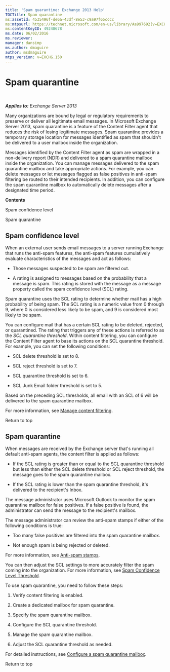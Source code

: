 ```yaml
---
title: 'Spam quarantine: Exchange 2013 Help'
TOCTitle: Spam quarantine
ms:assetid: 4535496f-de6a-43df-8e53-c9a97f65cccc
ms:mtpsurl: https://technet.microsoft.com/en-us/library/Aa997692(v=EXCHG.150)
ms:contentKeyID: 49248678
ms.date: 06/02/2016
ms.reviewer: 
manager: dansimp
ms.author: dmaguire
author: msdmaguire
mtps_version: v=EXCHG.150
---
```


# Spam quarantine

 

_**Applies to:** Exchange Server 2013_


Many organizations are bound by legal or regulatory requirements to preserve or deliver all legitimate email messages. In Microsoft Exchange Server 2013, spam quarantine is a feature of the Content Filter agent that reduces the risk of losing legitimate messages. Spam quarantine provides a temporary storage location for messages identified as spam that shouldn't be delivered to a user mailbox inside the organization.

Messages identified by the Content Filter agent as spam are wrapped in a non-delivery report (NDR) and delivered to a spam quarantine mailbox inside the organization. You can manage messages delivered to the spam quarantine mailbox and take appropriate actions. For example, you can delete messages or let messages flagged as false positives in anti-spam filtering be routed to their intended recipients. In addition, you can configure the spam quarantine mailbox to automatically delete messages after a designated time period.

**Contents**

Spam confidence level

Spam quarantine

## Spam confidence level

When an external user sends email messages to a server running Exchange that runs the anti-spam features, the anti-spam features cumulatively evaluate characteristics of the messages and act as follows:

  - Those messages suspected to be spam are filtered out.

  - A rating is assigned to messages based on the probability that a message is spam. This rating is stored with the message as a message property called the spam confidence level (SCL) rating.

Spam quarantine uses the SCL rating to determine whether mail has a high probability of being spam. The SCL rating is a numeric value from 0 through 9, where 0 is considered less likely to be spam, and 9 is considered most likely to be spam.

You can configure mail that has a certain SCL rating to be deleted, rejected, or quarantined. The rating that triggers any of these actions is referred to as the *SCL quarantine threshold*. Within content filtering, you can configure the Content Filter agent to base its actions on the SCL quarantine threshold. For example, you can set the following conditions:

  - SCL delete threshold is set to 8.

  - SCL reject threshold is set to 7.

  - SCL quarantine threshold is set to 6.

  - SCL Junk Email folder threshold is set to 5.

Based on the preceding SCL thresholds, all email with an SCL of 6 will be delivered to the spam quarantine mailbox.

For more information, see [Manage content filtering](manage-content-filtering-exchange-2013-help.md).

Return to top

## Spam quarantine

When messages are received by the Exchange server that's running all default anti-spam agents, the content filter is applied as follows:

  - If the SCL rating is greater than or equal to the SCL quarantine threshold but less than either the SCL delete threshold or SCL reject threshold, the message goes to the spam quarantine mailbox.

  - If the SCL rating is lower than the spam quarantine threshold, it's delivered to the recipient's Inbox.

The message administrator uses Microsoft Outlook to monitor the spam quarantine mailbox for false positives. If a false positive is found, the administrator can send the message to the recipient's mailbox.

The message administrator can review the anti-spam stamps if either of the following conditions is true:

  - Too many false positives are filtered into the spam quarantine mailbox.

  - Not enough spam is being rejected or deleted.

For more information, see [Anti-spam stamps](anti-spam-stamps-exchange-2013-help.md).

You can then adjust the SCL settings to more accurately filter the spam coming into the organization. For more information, see [Spam Confidence Level Threshold](spam-confidence-level-threshold-exchange-2013-help.md).

To use spam quarantine, you need to follow these steps:

1.  Verify content filtering is enabled.

2.  Create a dedicated mailbox for spam quarantine.

3.  Specify the spam quarantine mailbox.

4.  Configure the SCL quarantine threshold.

5.  Manage the spam quarantine mailbox.

6.  Adjust the SCL quarantine threshold as needed.

For detailed instructions, see [Configure a spam quarantine mailbox](configure-a-spam-quarantine-mailbox-exchange-2013-help.md).

Return to top

